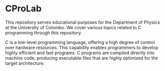 # CProLab

This repository serves educational purposes for the Department of Physics at the University of Colombo. We cover various topics related to C programming through this repository.

C is a low-level programming language, offering a high degree of control over hardware resources. This capability enables programmers to develop highly efficient and fast programs.
C programs are compiled directly into machine code, producing executable files that are highly optimized for the target architecture.
